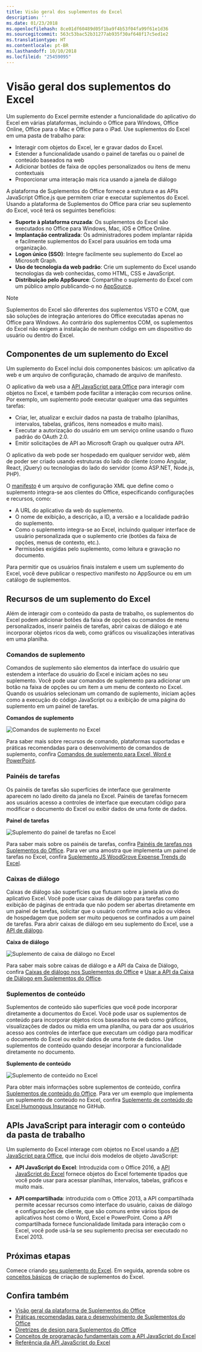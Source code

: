 ```yaml
---
title: Visão geral dos suplementos do Excel
description: ''
ms.date: 01/23/2018
ms.openlocfilehash: 8ce01df60489d05f1ba9f4b53f04fa99f61e1d36
ms.sourcegitcommit: 563c53bac52b31277ab935f30af648f17c5ed1e2
ms.translationtype: HT
ms.contentlocale: pt-BR
ms.lasthandoff: 10/10/2018
ms.locfileid: "25459095"
---
```

# <a name="excel-add-ins-overview"></a>Visão geral dos suplementos do Excel

Um suplemento do Excel permite estender a funcionalidade do aplicativo do Excel em várias plataformas, incluindo o Office para Windows, Office Online, Office para o Mac e Office para o iPad. Use suplementos do Excel em uma pasta de trabalho para:

- Interagir com objetos do Excel, ler e gravar dados do Excel. 
- Estender a funcionalidade usando o painel de tarefas ou o painel de conteúdo baseados na web 
- Adicionar botões de faixa de opções personalizados ou itens de menu contextuais
- Proporcionar uma interação mais rica usando a janela de diálogo 

A plataforma de Suplementos do Office fornece a estrutura e as APIs JavaScript Office.js que permitem criar e executar suplementos do Excel. Usando a plataforma de Suplementos do Office para criar seu suplemento do Excel, você terá os seguintes benefícios:

* **Suporte à plataforma cruzada**: Os suplementos do Excel são executados no Office para Windows, Mac, iOS e Office Online.
* **Implantação centralizada**: Os administradores podem implantar rápida e facilmente suplementos do Excel para usuários em toda uma organização.
* **Logon único (SSO)**: Integre facilmente seu suplemento do Excel ao Microsoft Graph.
* **Uso de tecnologia da web padrão**: Crie um suplemento do Excel usando tecnologias da web conhecidas, como HTML, CSS e JavaScript.
* **Distribuição pelo AppSource**: Compartilhe o suplemento do Excel com um público amplo publicando-o no [AppSource](https://appsource.microsoft.com/marketplace/apps?product=office&page=1&src=office&corrid=53245fad-fcbe-41f8-9f97-b0840264f97c&omexanonuid=4a0102fb-b31a-4b9f-9bb0-39d4cc6b789d).

> [!NOTE]
> Suplementos do Excel são diferentes dos suplementos VSTO e COM, que são soluções de integração anteriores do Office executadas apenas no Office para Windows. Ao contrário dos suplementos COM, os suplementos do Excel não exigem a instalação de nenhum código em um dispositivo do usuário ou dentro do Excel. 

## <a name="components-of-an-excel-add-in"></a>Componentes de um suplemento do Excel 

Um suplemento do Excel inclui dois componentes básicos: um aplicativo da web e um arquivo de configuração, chamado de arquivo de manifesto. 

O aplicativo da web usa a [API JavaScript para Office](https://docs.microsoft.com/javascript/office/javascript-api-for-office?view=office-js) para interagir com objetos no Excel, e também pode facilitar a interação com recursos online. Por exemplo, um suplemento pode executar qualquer uma das seguintes tarefas:

* Criar, ler, atualizar e excluir dados na pasta de trabalho (planilhas, intervalos, tabelas, gráficos, itens nomeados e muito mais).
* Executar a autorização do usuário em um serviço online usando o fluxo padrão do OAuth 2.0.
* Emitir solicitações de API ao Microsoft Graph ou qualquer outra API.

O aplicativo da web pode ser hospedado em qualquer servidor web, além de poder ser criado usando estruturas do lado do cliente (como Angular, React, jQuery) ou tecnologias do lado do servidor (como ASP.NET, Node.js, PHP).

O [manifesto](../develop/add-in-manifests.md) é um arquivo de configuração XML que define como o suplemento integra-se aos clientes do Office, especificando configurações e recursos, como: 

* A URL do aplicativo da web do suplemento.
* O nome de exibição, a descrição, a ID, a versão e a localidade padrão do suplemento.
* Como o suplemento integra-se ao Excel, incluindo qualquer interface de usuário personalizada que o suplemento crie (botões da faixa de opções, menus de contexto, etc.).
* Permissões exigidas pelo suplemento, como leitura e gravação no documento.

Para permitir que os usuários finais instalem e usem um suplemento do Excel, você deve publicar o respectivo manifesto no AppSource ou em um catálogo de suplementos. 

## <a name="capabilities-of-an-excel-add-in"></a>Recursos de um suplemento do Excel

Além de interagir com o conteúdo da pasta de trabalho, os suplementos do Excel podem adicionar botões da faixa de opções ou comandos de menu personalizados, inserir painéis de tarefas, abrir caixas de diálogo e até incorporar objetos ricos da web, como gráficos ou visualizações interativas em uma planilha.

### <a name="add-in-commands"></a>Comandos de suplemento

Comandos de suplemento são elementos da interface do usuário que estendem a interface do usuário do Excel e iniciam ações no seu suplemento. Você pode usar comandos de suplemento para adicionar um botão na faixa de opções ou um item a um menu de contexto no Excel. Quando os usuários selecionam um comando de suplemento, iniciam ações como a execução do código JavaScript ou a exibição de uma página do suplemento em um painel de tarefas. 

**Comandos de suplemento**

![Comandos de suplemento no Excel](../images/excel-add-in-commands-script-lab.png)

Para saber mais sobre recursos de comando, plataformas suportadas e práticas recomendadas para o desenvolvimento de comandos de suplemento, confira [Comandos de suplemento para Excel, Word e PowerPoint](../design/add-in-commands.md).

### <a name="task-panes"></a>Painéis de tarefas

Os painéis de tarefas são superfícies de interface que geralmente aparecem no lado direito da janela no Excel. Painéis de tarefas fornecem aos usuários acesso a controles de interface que executam código para modificar o documento do Excel ou exibir dados de uma fonte de dados. 

**Painel de tarefas**

![Suplemento do painel de tarefas no Excel](../images/excel-add-in-task-pane-insights.png)

Para saber mais sobre os painéis de tarefas, confira [Painéis de tarefas nos Suplementos do Office](../design/task-pane-add-ins.md). Para ver uma amostra que implementa um painel de tarefas no Excel, confira [Suplemento JS WoodGrove Expense Trends do Excel](https://github.com/OfficeDev/Excel-Add-in-WoodGrove-Expense-Trends).

### <a name="dialog-boxes"></a>Caixas de diálogo

Caixas de diálogo são superfícies que flutuam sobre a janela ativa do aplicativo Excel. Você pode usar caixas de diálogo para tarefas como exibição de páginas de entrada que não podem ser abertas diretamente em um painel de tarefas, solicitar que o usuário confirme uma ação ou vídeos de hospedagem que podem ser muito pequenos se confinados a um painel de tarefas. Para abrir caixas de diálogo em seu suplemento do Excel, use a [API de diálogo](https://docs.microsoft.com/javascript/api/office/office.ui?view=office-js).

**Caixa de diálogo**

![Suplemento de caixa de diálogo no Excel](../images/excel-add-in-dialog-choose-number.png)

Para saber mais sobre caixas de diálogo e a API da Caixa de Diálogo, confira [Caixas de diálogo nos Suplementos do Office](../design/dialog-boxes.md) e [Usar a API da Caixa de Diálogo em Suplementos do Office](../develop/dialog-api-in-office-add-ins.md).

### <a name="content-add-ins"></a>Suplementos de conteúdo

Suplementos de conteúdo são superfícies que você pode incorporar diretamente a documentos do Excel. Você pode usar os suplementos de conteúdo para incorporar objetos ricos baseados na web como gráficos, visualizações de dados ou mídia em uma planilha, ou para dar aos usuários acesso aos controles de interface que executam um código para modificar o documento do Excel ou exibir dados de uma fonte de dados. Use suplementos de conteúdo quando desejar incorporar a funcionalidade diretamente no documento.

**Suplemento de conteúdo**

![Suplemento de conteúdo no Excel](../images/excel-add-in-content-map.png)

Para obter mais informações sobre suplementos de conteúdo, confira [Suplementos de conteúdo do Office](../design/content-add-ins.md). Para ver um exemplo que implementa um suplemento de conteúdo no Excel, confira [Suplemento de conteúdo do Excel Humongous Insurance](https://github.com/OfficeDev/Excel-Content-Add-in-Humongous-Insurance) no GitHub.

## <a name="javascript-apis-to-interact-with-workbook-content"></a>APIs JavaScript para interagir com o conteúdo da pasta de trabalho

Um suplemento do Excel interage com objetos no Excel usando a [API JavaScript para Office](https://docs.microsoft.com/javascript/office/javascript-api-for-office?view=office-js), que inclui dois modelos de objeto JavaScript:

* **API JavaScript do Excel**: Introduzida com o Office 2016, a [API JavaScript do Excel](https://docs.microsoft.com/javascript/office/overview/excel-add-ins-reference-overview?view=office-js) fornece objetos do Excel fortemente tipados que você pode usar para acessar planilhas, intervalos, tabelas, gráficos e muito mais. 

* **API compartilhada**: introduzida com o Office 2013, a API compartilhada permite acessar recursos como interface do usuário, caixas de diálogo e configurações de cliente, que são comuns entre vários tipos de aplicativos host como o Word, Excel e PowerPoint. Como a API compartilhada fornece funcionalidade limitada para interação com o Excel, você pode usá-la se seu suplemento precisa ser executado no Excel 2013.

## <a name="next-steps"></a>Próximas etapas

Comece criando [seu suplemento do Excel](excel-add-ins-get-started-overview.md). Em seguida, aprenda sobre os [conceitos básicos](excel-add-ins-core-concepts.md) de criação de suplementos do Excel.

## <a name="see-also"></a>Confira também

- [Visão geral da plataforma de Suplementos do Office](../overview/office-add-ins.md)
- [Práticas recomendadas para o desenvolvimento de Suplementos do Office](../concepts/add-in-development-best-practices.md)
- [Diretrizes de design para Suplementos do Office](../design/add-in-design.md)
- [Conceitos de programação fundamentais com a API JavaScript do Excel](excel-add-ins-core-concepts.md)
- [Referência da API JavaScript do Excel](https://docs.microsoft.com/javascript/office/overview/excel-add-ins-reference-overview?view=office-js)
